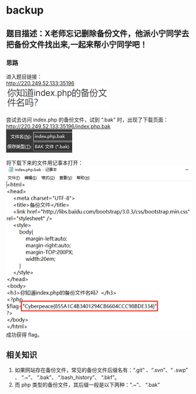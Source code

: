 # backup
## 题目描述：X老师忘记删除备份文件，他派小宁同学去把备份文件找出来,一起来帮小宁同学吧！

### 思路
进入题目链接：  
http://220.249.52.133:35196  
![avatar](./picture/backup_1.png)

尝试去访问 index.php 的备份文件，试到 “.bak” 时，出现了下载页面：  
http://220.249.52.133:35196/index.php.bak  
![avatar](./picture/backup_2.png)

将下载下来的文件用记事本打开：  
![avatar](./picture/backup_3.png)
成功获得 flag。

## 相关知识
1. 如果网站存在备份文件，常见的备份文件后缀名有：“.git” 、“.svn”、“ .swp” 、 “.~”、 “.bak”、 “.bash_history”、 “.bkf”。  
2. 而 php 类型的备份文件，其后缀一般是以下两种：“.~”、 “.bak”
